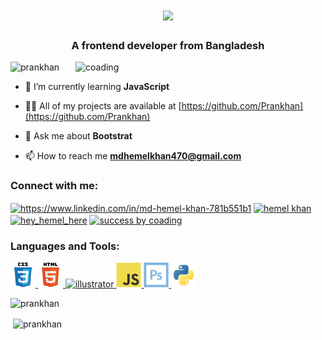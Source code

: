 <h1 align="center">
    <img src="https://readme-typing-svg.herokuapp.com/?font=Righteous&size=35&center=true&vCenter=true&width=500&height=70&duration=4000&lines=Hi+There!+👋;+I'm+Hemel+khan!;" />
</h1>
<h3 align="center">A  frontend developer from Bangladesh</h3>
<img align="right" alt="coading" width="400" src="https://user-images.githubusercontent.com/74038190/219923823-bf1ce878-c6b8-4faa-be07-93e6b1006521.gif"

<p align="right"> <img src="https://komarev.com/ghpvc/?username=prankhan&label=Profile%20views&color=0e75b6&style=flat" alt="prankhan" /> </p>

- 🌱 I’m currently learning **JavaScript**

- 👨‍💻 All of my projects are available at [https://github.com/Prankhan](https://github.com/Prankhan)

- 💬 Ask me about **Bootstrat**

- 📫 How to reach me **mdhemelkhan470@gmail.com**

<h3 align="left">Connect with me:</h3>
<p align="left">
<a href="https://linkedin.com/in/https://www.linkedin.com/in/md-hemel-khan-781b551b1" target="blank"><img align="center" src="https://raw.githubusercontent.com/rahuldkjain/github-profile-readme-generator/master/src/images/icons/Social/linked-in-alt.svg" alt="https://www.linkedin.com/in/md-hemel-khan-781b551b1" height="30" width="40" /></a>
<a href="https://fb.com/hemel khan" target="blank"><img align="center" src="https://raw.githubusercontent.com/rahuldkjain/github-profile-readme-generator/master/src/images/icons/Social/facebook.svg" alt="hemel khan" height="30" width="40" /></a>
<a href="https://instagram.com/hey_hemel_here" target="blank"><img align="center" src="https://raw.githubusercontent.com/rahuldkjain/github-profile-readme-generator/master/src/images/icons/Social/instagram.svg" alt="hey_hemel_here" height="30" width="40" /></a>
<a href="https://www.youtube.com/c/success by coading" target="blank"><img align="center" src="https://raw.githubusercontent.com/rahuldkjain/github-profile-readme-generator/master/src/images/icons/Social/youtube.svg" alt="success by coading" height="30" width="40" /></a>
</p>

<h3 align="left">Languages and Tools:</h3>
<p align="left"> <a href="https://www.w3schools.com/css/" target="_blank" rel="noreferrer"> <img src="https://raw.githubusercontent.com/devicons/devicon/master/icons/css3/css3-original-wordmark.svg" alt="css3" width="40" height="40"/> </a> <a href="https://www.w3.org/html/" target="_blank" rel="noreferrer"> <img src="https://raw.githubusercontent.com/devicons/devicon/master/icons/html5/html5-original-wordmark.svg" alt="html5" width="40" height="40"/> </a> <a href="https://www.adobe.com/in/products/illustrator.html" target="_blank" rel="noreferrer"> <img src="https://www.vectorlogo.zone/logos/adobe_illustrator/adobe_illustrator-icon.svg" alt="illustrator" width="40" height="40"/> </a> <a href="https://developer.mozilla.org/en-US/docs/Web/JavaScript" target="_blank" rel="noreferrer"> <img src="https://raw.githubusercontent.com/devicons/devicon/master/icons/javascript/javascript-original.svg" alt="javascript" width="40" height="40"/> </a> <a href="https://www.photoshop.com/en" target="_blank" rel="noreferrer"> <img src="https://raw.githubusercontent.com/devicons/devicon/master/icons/photoshop/photoshop-line.svg" alt="photoshop" width="40" height="40"/> </a> <a href="https://www.python.org" target="_blank" rel="noreferrer"> <img src="https://raw.githubusercontent.com/devicons/devicon/master/icons/python/python-original.svg" alt="python" width="40" height="40"/> </a> </p>

<p><img align="down" src="https://github-readme-stats.vercel.app/api/top-langs?username=prankhan&show_icons=true&locale=en&layout=compact" alt="prankhan" /></p>

<p>&nbsp;<img align="center" src="https://github-readme-stats.vercel.app/api?username=prankhan&show_icons=true&locale=en" alt="prankhan" /></p>




